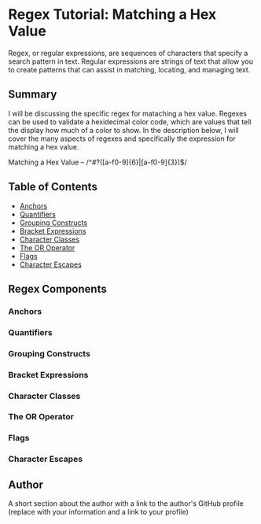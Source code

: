 # Regex Tutorial: Matching a Hex Value

Regex, or regular expressions, are sequences of characters that specify a search pattern in text. Regular expressions are strings of text that allow you to create patterns that can assist in matching, locating, and managing text. 

## Summary

I will be discussing the specific regex for mataching a hex value. Regexes can be used to validate a hexidecimal color code, which are values that tell the display how much of a color to show. In the description below, I will cover the many aspects of regexes and specifically the expression for matching a hex value. 

Matching a Hex Value – /^#?([a-f0-9]{6}|[a-f0-9]{3})$/

## Table of Contents

- [Anchors](#anchors)
- [Quantifiers](#quantifiers)
- [Grouping Constructs](#grouping-constructs)
- [Bracket Expressions](#bracket-expressions)
- [Character Classes](#character-classes)
- [The OR Operator](#the-or-operator)
- [Flags](#flags)
- [Character Escapes](#character-escapes)

## Regex Components

### Anchors

### Quantifiers

### Grouping Constructs

### Bracket Expressions

### Character Classes

### The OR Operator

### Flags

### Character Escapes

## Author

A short section about the author with a link to the author's GitHub profile (replace with your information and a link to your profile)

